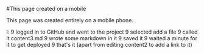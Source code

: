 #This page created on a mobile

This page was created entirely on a mobile phone.

I:
9 logged in to GitHub and went to the project
9 selected add a file
9 called it content3.md
9 wrote some markdown in it
9 saved it
9 waited a minute for it to get deployed
9 that's it (apart from editing content2 to add a link to it)
